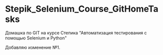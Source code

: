 # Stepik_Selenium_Course_GitHomeTasks
Домашка по GIT на курсе Степика "Автоматизация тестирования с помощью Selenium и Python"

Добавляю изменение №1.
